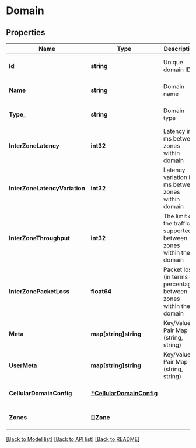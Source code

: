 # Domain

## Properties
Name | Type | Description | Notes
------------ | ------------- | ------------- | -------------
**Id** | **string** | Unique domain ID | [optional] [default to null]
**Name** | **string** | Domain name | [optional] [default to null]
**Type_** | **string** | Domain type | [optional] [default to null]
**InterZoneLatency** | **int32** | Latency in ms between zones within domain | [optional] [default to null]
**InterZoneLatencyVariation** | **int32** | Latency variation in ms between zones within domain | [optional] [default to null]
**InterZoneThroughput** | **int32** | The limit of the traffic supported between zones within the domain | [optional] [default to null]
**InterZonePacketLoss** | **float64** | Packet lost (in terms of percentage) between zones within the domain | [optional] [default to null]
**Meta** | **map[string]string** | Key/Value Pair Map (string, string) | [optional] [default to null]
**UserMeta** | **map[string]string** | Key/Value Pair Map (string, string) | [optional] [default to null]
**CellularDomainConfig** | [***CellularDomainConfig**](CellularDomainConfig.md) |  | [optional] [default to null]
**Zones** | [**[]Zone**](Zone.md) |  | [optional] [default to null]

[[Back to Model list]](../README.md#documentation-for-models) [[Back to API list]](../README.md#documentation-for-api-endpoints) [[Back to README]](../README.md)


